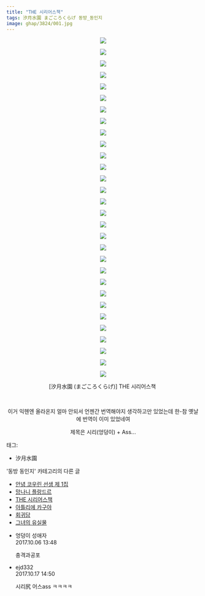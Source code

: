 ```yaml
---
title: "THE 시리어스책"
tags: 汐月水園 まごころくらげ 동방_동인지
image: ghap/3824/001.jpg
---
```

<div class="article">
<p style="text-align: center; clear: none; float: none;"><img src="{{ site.nasurl }}/ghap/3824/001.jpg"/></p>
<p style="text-align: center; clear: none; float: none;"><img src="{{ site.nasurl }}/ghap/3824/002.jpg"/></p>
<p style="text-align: center; clear: none; float: none;"><img src="{{ site.nasurl }}/ghap/3824/003.jpg"/></p>
<p style="text-align: center; clear: none; float: none;"><img src="{{ site.nasurl }}/ghap/3824/004.jpg"/></p>
<p style="text-align: center; clear: none; float: none;"><img src="{{ site.nasurl }}/ghap/3824/005.jpg"/></p>
<p style="text-align: center; clear: none; float: none;"><img src="{{ site.nasurl }}/ghap/3824/006.jpg"/></p>
<p style="text-align: center; clear: none; float: none;"><img src="{{ site.nasurl }}/ghap/3824/007.jpg"/></p>
<p style="text-align: center; clear: none; float: none;"><img src="{{ site.nasurl }}/ghap/3824/008.jpg"/></p>
<p style="text-align: center; clear: none; float: none;"><img src="{{ site.nasurl }}/ghap/3824/009.jpg"/></p>
<p style="text-align: center; clear: none; float: none;"><img src="{{ site.nasurl }}/ghap/3824/010.jpg"/></p>
<p style="text-align: center; clear: none; float: none;"><img src="{{ site.nasurl }}/ghap/3824/011.jpg"/></p>
<p style="text-align: center; clear: none; float: none;"><img src="{{ site.nasurl }}/ghap/3824/012.jpg"/></p>
<p style="text-align: center; clear: none; float: none;"><img src="{{ site.nasurl }}/ghap/3824/013.jpg"/></p>
<p style="text-align: center; clear: none; float: none;"><img src="{{ site.nasurl }}/ghap/3824/014.jpg"/></p>
<p style="text-align: center; clear: none; float: none;"><img src="{{ site.nasurl }}/ghap/3824/015.jpg"/></p>
<p style="text-align: center; clear: none; float: none;"><img src="{{ site.nasurl }}/ghap/3824/016.jpg"/></p>
<p style="text-align: center; clear: none; float: none;"><img src="{{ site.nasurl }}/ghap/3824/017.jpg"/></p>
<p style="text-align: center; clear: none; float: none;"><img src="{{ site.nasurl }}/ghap/3824/018.jpg"/></p>
<p style="text-align: center; clear: none; float: none;"><img src="{{ site.nasurl }}/ghap/3824/019.jpg"/></p>
<p style="text-align: center; clear: none; float: none;"><img src="{{ site.nasurl }}/ghap/3824/020.jpg"/></p>
<p style="text-align: center; clear: none; float: none;"><img src="{{ site.nasurl }}/ghap/3824/021.jpg"/></p>
<p style="text-align: center; clear: none; float: none;"><img src="{{ site.nasurl }}/ghap/3824/022.jpg"/></p>
<p style="text-align: center; clear: none; float: none;"><img src="{{ site.nasurl }}/ghap/3824/023.jpg"/></p>
<p style="text-align: center; clear: none; float: none;"><img src="{{ site.nasurl }}/ghap/3824/024.jpg"/></p>
<p style="text-align: center; clear: none; float: none;"><img src="{{ site.nasurl }}/ghap/3824/025.jpg"/></p>
<p style="text-align: center; clear: none; float: none;"><img src="{{ site.nasurl }}/ghap/3824/026.jpg"/></p>
<p style="text-align: center; clear: none; float: none;"><img src="{{ site.nasurl }}/ghap/3824/027.jpg"/></p>
<p style="text-align: center; clear: none; float: none;"><img src="{{ site.nasurl }}/ghap/3824/028.jpg"/></p>
<p style="text-align: center; clear: none; float: none;"><img src="{{ site.nasurl }}/ghap/3824/029.jpg"/></p>
<p style="text-align: center; clear: none; float: none;"><img src="{{ site.nasurl }}/ghap/3824/030.jpg"/></p>
<p style="text-align: center; clear: none; float: none;">[汐月水園 (まごころくらげ)] THE 시리어스책 </p>
<p style="text-align: center; clear: none; float: none;"><br/></p>
<p style="text-align: center; clear: none; float: none;">이거 익헨엔 올라온지 얼마 안되서 언젠간 번역해야지 생각하고만 있었는데 한-참 옛날에 번역이 이미 있었네여</p>
<p style="text-align: center; clear: none; float: none;">제목은 시리(엉덩이) + Ass...</p>
</div><div class="tagTrail">
<p>태그: </p>
<ul>
<li>汐月水園</li>
</ul>
</div><div class="another">
<p>'동방 동인지' 카테고리의 다른 글</p>
<ul>
<li><a href="/2017-10-06-ghap_3826">안녕 코우린 선생 제 1집</a></li>
<li><a href="/2017-10-06-ghap_3825">망나니 플랑드르</a></li>
<li><a href="/2017-10-06-ghap_3824">THE 시리어스책</a></li>
<li><a href="/2017-10-06-ghap_3823">아틀리에 카구야</a></li>
<li><a href="/2017-10-06-ghap_3822">회귀담</a></li>
<li><a href="/2017-10-06-ghap_3821">그녀의 유실물</a></li>
</ul>
</div><div class="cb_module cb_fluid">
<div class="cb_wrt cb_profile">
<div class="comment">
<ul>
<li class="cb_thumb_off" id="comment15097973">
<div class="cb_comment_area">
<div class="cb_info_area">
<div class="cb_section">
<span class="cb_nick_name">엉덩이 성애자</span>
</div>
<div class="cb_section">
<span class="cb_date">2017.10.06 13:48 </span>
</div>
</div>
<div class="cb_dsc_comment">
<p class="cb_dsc">
											충격과공포
										</p>
</div>
</div></li>
<li class="cb_thumb_off" id="comment15107507">
<div class="cb_comment_area">
<div class="cb_info_area">
<div class="cb_section">
<span class="cb_nick_name">ejd332</span>
</div>
<div class="cb_section">
<span class="cb_date">2017.10.17 14:50 </span>
</div>
</div>
<div class="cb_dsc_comment">
<p class="cb_dsc">
											시리尻 어스ass ㅋㅋㅋㅋ
										</p>
</div>
</div></li>
</ul>
</div>
</div><!-- commentList close -->
</div>